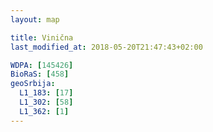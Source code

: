 ```yaml
---
layout: map

title: Vinična
last_modified_at: 2018-05-20T21:47:43+02:00

WDPA: [145426]
BioRaS: [458]
geoSrbija:
  L1_183: [17]
  L1_302: [58]
  L1_362: [1]
---
```


